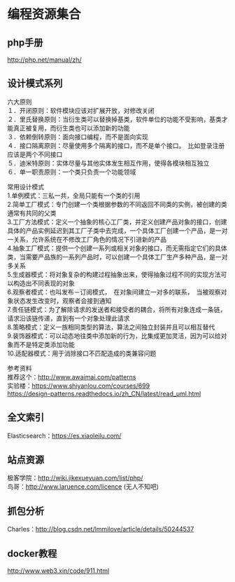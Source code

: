 # 编程资源集合    

## php手册    
http://php.net/manual/zh/
    

## 设计模式系列    
六大原则      
１．开闭原则：软件模块应该对扩展开放，对修改关闭    
２．里氏替换原则：当衍生类可以替换掉基类，软件单位的功能不受影响，基类才能真正被复用，而衍生类也可以添加新的功能    
３．依赖倒转原则：面向接口编程，而不是面向实现    
４．接口隔离原则：尽量使用多个隔离的接口，而不是单个接口。　比如登录注册应该是两个不同接口    
５．迪米特原则：实体尽量与其他实体发生相互作用，使得各模块相互独立    
６．单一职责原则：一个类只负责一个功能领域    　　　　

常用设计模式    
1.单例模式：三私一共，全局只能有一个类的引用    
2.简单工厂模式：专门创建一个类根据参数的不同返回不同类的实例，被创建的类通常有共同的父类    
3.工厂方法模式：定义一个抽象的核心工厂类，并定义创建产品对象的接口，创建具体的产品实例延迟到其工厂子类中去完成，一个具体工厂创建一个产品，是一对一关系，允许系统在不修改工厂角色的情况下引进新的产品    
4.抽象工厂模式：提供一个创建一系列或相关对象的接口，而无需指定它们的具体类，当需要产品族的一系列产品时，可以创建一个具体工厂生产多种产品，是一对多关系   
5.生成器模式：将对象复杂的构建过程抽象出来，使得抽象过程不同的实现方法可以构造出不同表现的对象    
6.观察者模式：也叫发布－订阅模式，　在对象间建立一对多的联系，　当被观察对象状态发生改变时，观察者会接到通知    
7.责任链模式：为了解除请求的发送者和接受者的耦合，将所有对象连成一条链，请求沿该链传递，直到有一个对象处理此请求    
8.策略模式：定义一族相同类型的算法，算法之间独立封装并且可以相互替代   
9.装饰器模式：可以动态地往类中添加新的行为，比集成更加灵活，因为可以给对象而不是特定类添加功能    
10.适配器模式：用于消除接口不匹配造成的类兼容问题    

参考资料     
推荐这个：http://www.awaimai.com/patterns    
实验楼：https://www.shiyanlou.com/courses/699     
https://design-patterns.readthedocs.io/zh_CN/latest/read_uml.html    


## 全文索引     
Elasticsearch：https://es.xiaoleilu.com/    

## 站点资源     
极客学院：http://wiki.jikexueyuan.com/list/php/      
鸟哥：http://www.laruence.com/licence (无人不知吧)


## 抓包分析     
Charles：http://blog.csdn.net/lmmilove/article/details/50244537     


## docker教程    
http://www.web3.xin/code/911.html    

